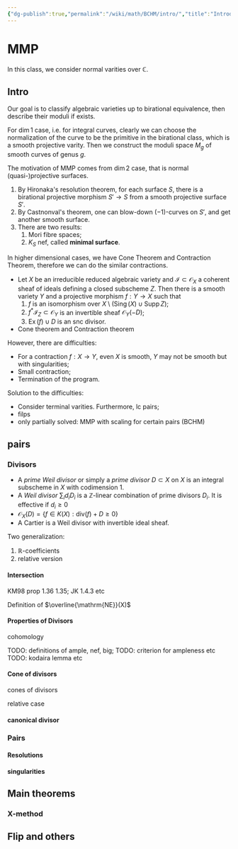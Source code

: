 ```yaml
---
{"dg-publish":true,"permalink":"/wiki/math/BCHM/intro/","title":"Introduction to MMP","created":"2025-05-08T19:30:44.224+08:00"}
---
```



# MMP

In this class, we consider normal varities over $\mathbb{C}$.

## Intro

Our goal is to classify algebraic varieties up to birational equivalence, then describe their moduli if exists.

For $\dim 1$ case, i.e. for integral curves, clearly we can choose the normalization of the curve to be the primitive in the birational class, which is a smooth projective varity. Then we construct the moduli space $M_g$ of smooth curves of genus $g$.

The motivation of MMP comes from $\dim 2$ case, that is normal (quasi-)projective surfaces.

1. By Hironaka's resolution theorem, for each surface $S$, there is a birational projective morphism $S'\to S$ from a smooth projective surface $S'$.
2. By Castnonval's theorem, one can blow-down $(-1)$-curves on $S'$, and get another smooth surface.
3. There are two results:
   1. Mori fibre spaces;
   2. $K_S$ nef, called **minimal surface**.

In higher dimensional cases, we have Cone Theorem and Contraction Theorem, therefore we can do the similar contractions.

- Let $X$ be an irreducible reduced algebraic variety and $\mathcal{I} \subset \mathcal{O}_X$ a coherent sheaf of ideals defining a closed subscheme $Z$. Then there is a smooth variety $Y$ and a projective morphism $f: Y\to X$ such that
  1. $f$ is an isomorphism over $X \setminus (\mathrm{Sing}\,(X) \cup \mathrm{Supp}\,Z)$;
  2. $f^*\mathcal{I}_Z \subset \mathcal{O}_Y$ is an invertible sheaf $\mathcal{O}_Y(-D)$;
  3. $\mathrm{Ex}\,(f) \cup D$ is an snc divisor.
- Cone theorem and Contraction theorem

However, there are difficulties:

- For a contraction $f:X\to Y$, even $X$ is smooth, $Y$ may not be smooth but with singularities;
- Small contraction;
- Termination of the program.

Solution to the difficulties:

- Consider terminal varities. Furthermore, lc pairs;
- filps
- only partially solved: MMP with scaling for certain pairs (BCHM)

## pairs

### Divisors

- A _prime Weil divisor_ or simply a _prime divisor_ $D \subset X$ on $X$ is an integral subscheme in $X$ with codimension $1$.
- A _Weil divisor_ $\sum_id_iD_i$ is a $\mathbb{Z}$-linear combination of prime divisors $D_i$. It is effective if $d_i \geq 0$
- $\mathcal{O}_X(D)=\{f\in K(X): \mathrm{div}(f)+D\geq 0\}$
- A Cartier is a Weil divisor with invertible ideal sheaf.

Two generalization:

1. $\mathbb{R}$-coefficients
2. relative version

#### Intersection

KM98 prop 1.36 1.35; JK 1.4.3 etc

Definition of $\overline{\mathrm{NE}}(X)$

#### Properties of Divisors

cohomology

<!-- TODO: weak R-R -->

TODO: definitions of ample, nef, big;
TODO: criterion for ampleness etc
TODO: kodaira lemma etc

<!-- TODO: definitions of ample, nef, big; -->
<!-- TODO: criterion for ampleness etc -->
<!-- TODO: kodaira lemma etc -->

#### Cone of divisors

cones of divisors

relative case

<!-- TODO: relative case -->

#### canonical divisor

### Pairs

#### Resolutions

#### singularities

## Main theorems

### X-method

## Flip and others
